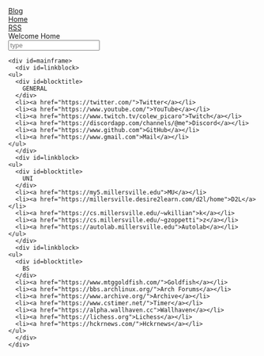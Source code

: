 <head>
  <meta charset="UTF-8">
  <link rel="stylesheet" type="text/css" href="style.css">
  <title>time to open twitter...</title>
  <link rel="shortcut icon" href="favicon.ico">
</head>
<body>
  <div id="sitelinks">
    <a href="blogindex.html">Blog</a><br>
    <a href="index.html">Home</a><br>
    <a href="rss.xml">RSS</a><br>
  </div>
  <div id=stripe>
    <div id="Title">Welcome Home</div>
    <input id="searchbox" placeholder="type" type="text"></input>
    
    <div id=mainframe>
      <div id=linkblock>
	<ul>
	  <div id=blocktitle>
	    GENERAL
	  </div>
	  <li><a href="https://twitter.com/">Twitter</a></li>
	  <li><a href="https://www.youtube.com/">YouTube</a></li>
	  <li><a href="https://www.twitch.tv/colew_picaro">Twitch</a></li>
	  <li><a href="https://discordapp.com/channels/@me">Discord</a></li>
	  <li><a href="https://www.github.com">GitHub</a></li>
	  <li><a href="https://www.gmail.com">Mail</a></li>
	</ul>
      </div>
      <div id=linkblock>
	<ul>
	  <div id=blocktitle>
	    UNI
	  </div>
	  <li><a href="https://my5.millersville.edu">MU</a></li>
	  <li><a href="https://millersville.desire2learn.com/d2l/home">D2L</a></li>
	  <li><a href="https://cs.millersville.edu/~wkillian">k</a></li>
	  <li><a href="https://cs.millersville.edu/~gzoppetti">z</a></li>
	  <li><a href="https://autolab.millersville.edu">Autolab</a></li>
	</ul>
      </div>
      <div id=linkblock>
	<ul>
	  <div id=blocktitle>
	    BS
	  </div>
	  <li><a href="https://www.mtggoldfish.com/">Goldfish</a></li>
	  <li><a href="https://bbs.archlinux.org/">Arch Forums</a></li>
	  <li><a href="https://www.archive.org/">Archive</a></li>
	  <li><a href="https://www.cstimer.net/">Timer</a></li>
	  <li><a href="https://alpha.wallhaven.cc">Wallhaven</a></li>
	  <li><a href="https://lichess.org">Lichess</a></li>
	  <li><a href="https://hckrnews.com/">Hckrnews</a></li>
	</ul>
      </div>
    </div>
  </div>
</div>
</body>
<script src="search.js" type="text/javascript"></script>

